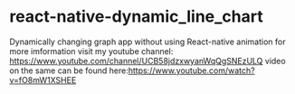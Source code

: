# react-native-dynamic_line_chart

Dynamically changing graph app without using React-native animation 
for more imformation visit my youtube channel: https://www.youtube.com/channel/UCB58jdzxwyanWqQgSNEzULQ
video on the same can be found here:https://www.youtube.com/watch?v=fO8mW1XSHEE
